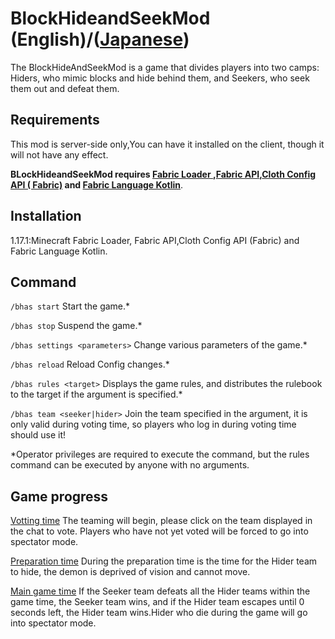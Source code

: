 # BlockHideandSeekMod (English)/([Japanese](README.md))

The BlockHideAndSeekMod is a game that divides players into two camps: Hiders, who mimic blocks and hide behind them,
and Seekers, who seek them out and defeat them.

## Requirements

This mod is server-side only,You can have it installed on the client, though it will not have any effect.

**BLockHideandSeekMod
requires [Fabric Loader ](https://www.curseforge.com/linkout?remoteUrl=https%3a%2f%2ffabricmc.net%2fuse%2f),[Fabric
API](https://www.curseforge.com/minecraft/mc-mods/fabric-api),[Cloth Config API (
Fabric)](https://www.curseforge.com/minecraft/mc-mods/cloth-config)
and [Fabric Language Kotlin](https://www.curseforge.com/minecraft/mc-mods/fabric-language-kotlin)**.

## Installation

1.17.1:Minecraft Fabric Loader, Fabric API,Cloth Config API (Fabric) and Fabric Language Kotlin.

## Command

`/bhas start` Start the game.*

`/bhas stop` Suspend the game.*

`/bhas settings <parameters>`  Change various parameters of the game.*

`/bhas reload` Reload Config changes.*

`/bhas rules <target>`  Displays the game rules, and distributes the rulebook to the target if the argument is
specified.*

`/bhas team <seeker|hider>`  Join the team specified in the argument, it is only valid during voting time, so players
who log in during voting time should use it!

*Operator privileges are required to execute the command, but the rules command can be executed by anyone with no
arguments.

## Game progress

<u>Votting time</u> The teaming will begin, please click on the team displayed in the chat to vote. Players who have not
yet voted will be forced to go into spectator mode.

<u>Preparation time</u> During the preparation time is the time for the Hider team to hide, the demon is deprived of
vision and cannot move.

<u>Main game time</u> If the Seeker team defeats all the Hider teams within the game time, the Seeker team wins, and if
the Hider team escapes until 0 seconds left, the Hider team wins.Hider who die during the game will go into spectator
mode.

